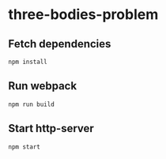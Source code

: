 # three-bodies-problem

## Fetch dependencies
```
npm install
```

## Run webpack
```
npm run build
```

## Start http-server
```
npm start
```
